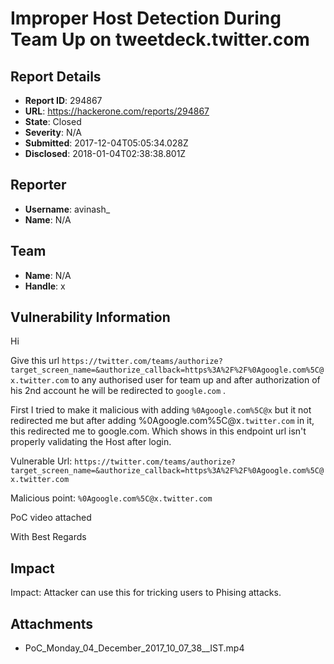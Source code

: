 # Improper Host Detection During Team Up  on tweetdeck.twitter.com

## Report Details
- **Report ID**: 294867
- **URL**: https://hackerone.com/reports/294867
- **State**: Closed
- **Severity**: N/A
- **Submitted**: 2017-12-04T05:05:34.028Z
- **Disclosed**: 2018-01-04T02:38:38.801Z

## Reporter
- **Username**: avinash_
- **Name**: N/A

## Team
- **Name**: N/A
- **Handle**: x

## Vulnerability Information
Hi

Give this url ```https://twitter.com/teams/authorize?target_screen_name=&authorize_callback=https%3A%2F%2F%0Agoogle.com%5C@x.twitter.com``` to any authorised user for team up and after authorization of his 2nd account he will be redirected to ```google.com``` .

First I tried to make it malicious  with adding ```%0Agoogle.com%5C@x``` but it not redirected me but after adding %0Agoogle.com%5C@x```.twitter.com``` in it, this redirected me to google.com. Which shows in this endpoint url isn't properly validating the Host after login.


Vulnerable Url: ```https://twitter.com/teams/authorize?target_screen_name=&authorize_callback=https%3A%2F%2F%0Agoogle.com%5C@x.twitter.com```

Malicious point: ```%0Agoogle.com%5C@x.twitter.com```

PoC video attached

With Best Regards

## Impact

Impact: Attacker can use this for tricking users to Phising attacks.

## Attachments
- PoC_Monday_04_December_2017_10_07_38__IST.mp4

